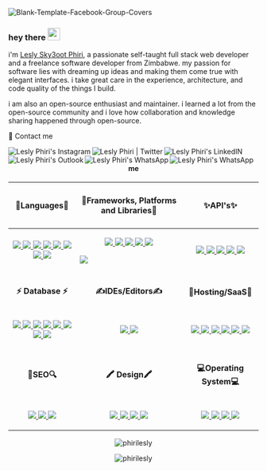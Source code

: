 ![Blank-Template-Facebook-Group-Covers](https://user-images.githubusercontent.com/97601156/151713405-bdd1406f-f178-484f-a730-bf9e88cf0e7f.jpg)


### hey there <img src="https://media.giphy.com/media/hvRJCLFzcasrR4ia7z/giphy.gif" width="25px">


 i'm [Lesly Sky3oot Phiri](https://wa.me/+263777838334), a passionate self-taught full stack web developer and a freelance software developer from Zimbabwe. my passion for software lies with dreaming up ideas and making them come true with elegant interfaces. i take great care in the experience, architecture, and code quality of the things I build.

i am also an open-source enthusiast and maintainer. i learned a lot from the open-source community and i love how collaboration and knowledge sharing happened through open-source.

📱 Contact me 

<a href="https://www.instagram.com/sky3oot/">
  <img align="left" alt="Lesly Phiri's Instagram"  src="https://img.shields.io/badge/Instagram-E4405F?style=for-the-badge&logo=instagram&logoColor=white" />
</a>
<a href="https://twitter.com/phirilesly">
  <img align="left" alt="Lesly Phiri | Twitter"  src="https://img.shields.io/badge/Twitter-1DA1F2?style=for-the-badge&logo=twitter&logoColor=white" />
</a>
<a href="https://www.linkedin.com/in/lesly-phiri-121516214/">
  <img align="left" alt="Lesly Phiri's LinkedIN" src="https://img.shields.io/badge/LinkedIn-0077B5?style=for-the-badge&logo=linkedin&logoColor=white" />
</a>
<a href="mailto:phirilesley@outlook.com">
  <img align="left" alt="Lesly Phiri's Outlook"  src="https://img.shields.io/badge/Microsoft_Outlook-0078D4?style=for-the-badge&logo=microsoft-outlook&logoColor=white" />
</a>
<a href="https://wa.me/+263777838334">
  <img align="left" alt="Lesly Phiri's WhatsApp" src="https://img.shields.io/badge/WhatsApp-25D366?style=for-the-badge&logo=whatsapp&logoColor=white" />
</a>
<a href="mailto:skyboot0593@gmail.com">
  <img align="left" alt="Lesly Phiri's WhatsApp"  src="https://img.shields.io/badge/Gmail-D14836?style=for-the-badge&logo=gmail&logoColor=white" />
</a>



<h4 align="center">me</h2> <!--- Level 2 Heading to align contents -->
<table> <!--- Table Grid format for readability -->
  <thead>
    <tr>
      <th>
        <h4 align="center">🧠Languages🧠</h2> <!--- Level 2 Heading to align contents -->
      </th>
      <th>
        <h4 align="center">🥋Frameworks, Platforms and Libraries🥋</h2> <!--- Level 2 Heading to align contents -->
      </th>
      <th>
         <h4 align="center">✨API's✨</h2> <!--- Level 2 Heading to align contents -->
      </th>
    </tr>
  </thead>
  <tbody>
    <tr>
      <td> <!--- Contents for "🧠Languages🧠" -->
        <p align="center"> <!--- P tag to align contents -->
        <a href="https://docs.microsoft.com/en-us/dotnet/csharp/">
          <img src="https://img.shields.io/badge/C%23-239120?style=for-the-badge&logo=c-sharp&logoColor=white">
        </a>
        <a href="https://www.javascript.com/">
          <img src="https://img.shields.io/badge/javascript-%23323330.svg?style=for-the-badge&logo=javascript&logoColor=%23F7DF1E">
        </a>
        <a href="https://www.w3schools.com/CPP/default.asp">
          <img src="https://img.shields.io/badge/C%2B%2B-00599C?style=for-the-badge&logo=c%2B%2B&logoColor=white">
          </a>
          <a href="https://go.dev/">
          <img src="https://img.shields.io/badge/Go-00ADD8?style=for-the-badge&logo=go&logoColor=white">
        </a>
        <a href="https://www.typescriptlang.org/">
          <img src="https://img.shields.io/badge/TypeScript-007ACC?style=for-the-badge&logo=typescript&logoColor=white">
        </a>
         <a href="https://www.python.org/">
          <img src="https://img.shields.io/badge/Python-FFD43B?style=for-the-badge&logo=python&logoColor=blue">
        </a>
        <a href="https://www.w3schools.com/html/">
          <img src="https://img.shields.io/badge/html5-%23E34F26.svg?style=for-the-badge&logo=html5&logoColor=white">
        </a>
        <a href="https://www.w3schools.com/css/">
          <img src="https://img.shields.io/badge/css3-%231572B6.svg?style=for-the-badge&logo=css3&logoColor=white">
        </a>
        </p>
      </td>
      <td> <!--- Contents for "🥋Frameworks, Platforms and Libraries🥋" -->
        <p align="center"> <!--- P tag to align contents -->
        <a href="https://dotnet.microsoft.com/en-us/">
          <img src="https://img.shields.io/badge/.NET-512BD4?style=for-the-badge&logo=dotnet&logoColor=white">
        </a>
        <a href="https://tailwindcss.com/">
          <img src="https://img.shields.io/badge/tailwindcss-%2338B2AC.svg?style=for-the-badge&logo=tailwind-css&logoColor=white">
        </a>
        <a href="https://nodejs.org/">
          <img src="https://img.shields.io/badge/node.js-6DA55F?style=for-the-badge&logo=node.js&logoColor=white">
        </a>
        <a href="https://angular.io/">
          <img src="https://img.shields.io/badge/Angular-DD0031?style=for-the-badge&logo=angular&logoColor=white">
         </a>
        <a href="https://expressjs.com/">
          <img src="https://img.shields.io/badge/Express.js-000000?style=for-the-badge&logo=express&logoColor=white">
        </p>
         <a href="https://reactjs.org/">
          <img src="https://img.shields.io/badge/React-20232A?style=for-the-badge&logo=react&logoColor=61DAFB">
        </p>
      </td>
       <td> <!--- Contents for "🌐Browsers🌐" -->
        <p align="center"> <!--- P tag to align contents -->  
         <a href="https://docs.microsoft.com/en-us/aspnet/core/tutorials/first-web-api?view=aspnetcore-6.0&tabs=visual-studio">
          <img src="https://img.shields.io/badge/.NET-512BD4?style=for-the-badge&logo=dotnet&logoColor=white">
          </a>
           <a href="https://graphql.org/">
          <img src="https://img.shields.io/badge/GraphQl-E10098?style=for-the-badge&logo=graphql&logoColor=white">
          </a> 
           <a href="https://expressjs.com/">
          <img src="https://img.shields.io/badge/Express.js-000000?style=for-the-badge&logo=express&logoColor=white">
          </a>
           <a href="https://www.apollographql.com/">
          <img src="https://img.shields.io/badge/Apollo%20GraphQL-311C87?&style=for-the-badge&logo=Apollo%20GraphQL&logoColor=white">
          </a> 
           <a href="https://nodejs.org/en/">
          <img src="https://img.shields.io/badge/Node.js-339933?style=for-the-badge&logo=nodedotjs&logoColor=white">
          </a>       
        </p>
      </td>
    </tr>
    <tr>
      <td>
        <h4 align="center">⚡ Database ⚡</h2> <!--- Level 2 Heading to align contents -->
      </td>
      <td>
        <h4 align="center">✍IDEs/Editors✍</h2> <!--- Level 2 Heading to align contents -->
      </td>
      <td>
         <h4 align="center">🌌Hosting/SaaS🌌</h2> <!--- Level 2 Heading to align contents -->
      </td>
    </tr>
    <tr>
     <td> <!--- Contents for "⚡ Database ⚡" -->
        <p align="center"> <!--- P tag to align contents -->
        <a href="https://www.mysql.com/">
          <img src="https://img.shields.io/badge/mysql-%2300f.svg?style=for-the-badge&logo=mysql&logoColor=white">
        </a>
         <a href="https://www.postgresql.org/">
          <img src="https://img.shields.io/badge/postgres-%23316192.svg?style=for-the-badge&logo=postgresql&logoColor=white">
        </a>
        <a href="https://www.sqlite.org/">
          <img src="https://img.shields.io/badge/sqlite-%2307405e.svg?style=for-the-badge&logo=sqlite&logoColor=white">
        </a>
          <a href="https://www.oracle.com/za/database/">
          <img src="https://img.shields.io/badge/Oracle-F80000?style=for-the-badge&logo=oracle&logoColor=black">
        </a>
        </a>
          <a href="https://www.mongodb.com/">
          <img src="https://img.shields.io/badge/MongoDB-4EA94B?style=for-the-badge&logo=mongodb&logoColor=white">
        </a>
        </a>
          <a href="https://www.elastic.co/">
          <img src="https://img.shields.io/badge/Elastic_Search-005571?style=for-the-badge&logo=elasticsearch&logoColor=white">
        </a>
          <a href="https://www.rabbitmq.com/">
          <img src="https://img.shields.io/badge/rabbitmq-%23FF6600.svg?&style=for-the-badge&logo=rabbitmq&logoColor=white">
        </a>
          <a href="https://redis.io/">
          <img src="https://img.shields.io/badge/redis-%23DD0031.svg?&style=for-the-badge&logo=redis&logoColor=white">
        </a>
       </p>
      </td>
    <td> <!--- Contents for "✍IDEs/Editors✍" -->
        <p align="center"> <!--- P tag to align contents -->
        <a href="https://code.visualstudio.com/">
          <img src="https://img.shields.io/badge/Visual%20Studio%20Code-0078d7.svg?style=for-the-badge&logo=visual-studio-code&logoColor=white">                    
        </a>
        <a href="https://visualstudio.microsoft.com/">
          <img src="https://img.shields.io/badge/Visual%20Studio-5C2D91.svg?style=for-the-badge&logo=visual-studio&logoColor=white">
        </a>
        </p>
      </td>
         <td> <!--- Contents for "🌌Hosting/SaaS🌌" -->
        <p align="center"> <!--- P tag to align contents -->
        <a href="https://cloud.google.com/">
          <img src="https://img.shields.io/badge/Google%20Cloud-%234285F4.svg?style=for-the-badge&logo=google-cloud&logoColor=white">
        </a>
        <a href="https://firebase.google.com/">
          <img src="https://img.shields.io/badge/firebase-%23039BE5.svg?style=for-the-badge&logo=firebase">
        </a>
        <a href="https://azure.microsoft.com/en-us/">
          <img src="https://img.shields.io/badge/azure-%230072C6.svg?style=for-the-badge&logo=azure-devops&logoColor=white">
        </a> 
        <a href="https://www.heroku.com/">
          <img src="https://img.shields.io/badge/Heroku-430098?style=for-the-badge&logo=heroku&logoColor=white">
        </a> 
        <a href="https://aws.amazon.com/">
          <img src="https://img.shields.io/badge/Amazon_AWS-FF9900?style=for-the-badge&logo=amazonaws&logoColor=white">
        </a>
          <a href="https://www.docker.com/">
          <img src="https://img.shields.io/badge/Docker-2CA5E0?style=for-the-badge&logo=docker&logoColor=white">
        </a>         
        </p>
      </td>
    </tr>
      <td>
         <h4 align="center">🔎SEO🔍</h2> <!--- Level 2 Heading to align contents -->
      </td>
      <td>
        <h4 align="center">🖍 Design🖍</h2> <!--- Level 2 Heading to align contents -->
      </td>
      <td>
         <h4 align="center">💻Operating System💻</h2> <!--- Level 2 Heading to align contents -->
      </td>
    </tr>
    <tr>
     <td> <!--- Contents for "✨API's✨" -->
        <p align="center"> <!--- P tag to align contents -->
        <a href="https://www.postman.com/">
          <img src="https://img.shields.io/badge/Postman-FF6C37?style=for-the-badge&logo=postman&logoColor=white">
          </a>
          <a href="https://swagger.io/">
          <img src="https://img.shields.io/badge/Swagger-85EA2D?style=for-the-badge&logo=Swagger&logoColor=white">
          </a>
          <a href="https://insomnia.rest">
          <img src="https://img.shields.io/badge/Insomnia-5849be?style=for-the-badge&logo=Insomnia&logoColor=white">
          </a>
        </p>
      </td>
      <td> <!--- Contents for "🖥️Server🖥️" -->
        <p align="center"> <!--- P tag to align contents -->
         <a href="https://www.adobe.com/africa/">
          <img src="https://img.shields.io/badge/Adobe%20XD-470137?style=for-the-badge&logo=Adobe%20XD&logoColor=#FF61F6">
        </a>
         <a href="https://www.adobe.com/africa/">
          <img src="https://img.shields.io/badge/Adobe%20Photoshop-31A8FF?style=for-the-badge&logo=Adobe%20Photoshop&logoColor=black">
        </a>
         <a href="https://www.adobe.com/africa/">
          <img src="https://img.shields.io/badge/Canva-%2300C4CC.svg?&style=for-the-badge&logo=Canva&logoColor=white">
        </a>
         <a href="https://www.adobe.com/africa/">
          <img src="https://img.shields.io/badge/Adobe%20Premiere%20Pro-9999FF?style=for-the-badge&logo=Adobe%20Premiere%20Pro&logoColor=white">
        </a>
        </p>
      </td>
       <td> <!--- Contents for "💻Operating System💻" -->
        <p align="center"> <!--- P tag to align contents -->
        <a href="https://www.microsoft.com/en-za/windows">
          <img src="https://img.shields.io/badge/Windows-0078D6?style=for-the-badge&logo=windows&logoColor=white">
        </a>
        <a href="https://ubuntu.com/">
          <img src="https://img.shields.io/badge/Ubuntu-E95420?style=for-the-badge&logo=ubuntu&logoColor=white">
        </a>
        <a href="https://www.kali.org/">
          <img src="https://img.shields.io/badge/Kali-268BEE?style=for-the-badge&logo=kalilinux&logoColor=white">
          </a>
           <a href="https://www.centos.org/">
          <img src="https://img.shields.io/badge/Cent%20OS-262577?style=for-the-badge&logo=CentOS&logoColor=white">
        </a>
        </p>
      </td>
    </tr>
    </tr>
    <tr>
  </tbody>
</table>


<p align="center"> <img src="https://github-readme-stats.vercel.app/api?username=phirilesly&show_icons=true&theme=gotham" alt="phirilesly" />

<p align="center"> <img src="https://github-readme-stats.vercel.app/api/top-langs/?username=phirilesly" alt="phirilesly" />



<!--
**phirilesly/phirilesly** is a ✨ _special_ ✨ repository because its `README.md` (this file) appears on your GitHub profile.

Here are some ideas to get you started:

- 🔭 I’m currently working on ...
- 🌱 I’m currently learning ...
- 👯 I’m looking to collaborate on ...
- 🤔 I’m looking for help with ...
- 💬 Ask me about ...
- 📫 How to reach me: ...
- 😄 Pronouns: ...
- ⚡ Fun fact: ...
-->
